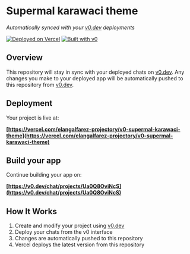 # Supermal karawaci theme

*Automatically synced with your [v0.dev](https://v0.dev) deployments*

[![Deployed on Vercel](https://img.shields.io/badge/Deployed%20on-Vercel-black?style=for-the-badge&logo=vercel)](https://vercel.com/elangalfarez-projectory/v0-supermal-karawaci-theme)
[![Built with v0](https://img.shields.io/badge/Built%20with-v0.dev-black?style=for-the-badge)](https://v0.dev/chat/projects/Ua0Q8OviNcS)

## Overview

This repository will stay in sync with your deployed chats on [v0.dev](https://v0.dev).
Any changes you make to your deployed app will be automatically pushed to this repository from [v0.dev](https://v0.dev).

## Deployment

Your project is live at:

**[https://vercel.com/elangalfarez-projectory/v0-supermal-karawaci-theme](https://vercel.com/elangalfarez-projectory/v0-supermal-karawaci-theme)**

## Build your app

Continue building your app on:

**[https://v0.dev/chat/projects/Ua0Q8OviNcS](https://v0.dev/chat/projects/Ua0Q8OviNcS)**

## How It Works

1. Create and modify your project using [v0.dev](https://v0.dev)
2. Deploy your chats from the v0 interface
3. Changes are automatically pushed to this repository
4. Vercel deploys the latest version from this repository